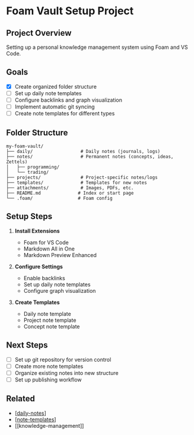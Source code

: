 # Foam Vault Setup Project

## Project Overview

Setting up a personal knowledge management system using Foam and VS Code.

## Goals

- [x] Create organized folder structure
- [ ] Set up daily note templates
- [ ] Configure backlinks and graph visualization
- [ ] Implement automatic git syncing
- [ ] Create note templates for different types

## Folder Structure

```
my-foam-vault/
├── daily/                  # Daily notes (journals, logs)
├── notes/                  # Permanent notes (concepts, ideas, Zettels)
│   ├── programming/
│   └── trading/
├── projects/               # Project-specific notes/logs
├── templates/              # Templates for new notes
├── attachments/            # Images, PDFs, etc.
├── README.md              # Index or start page
└── .foam/                 # Foam config
```

## Setup Steps

1. **Install Extensions**
   - Foam for VS Code
   - Markdown All in One
   - Markdown Preview Enhanced

2. **Configure Settings**
   - Enable backlinks
   - Set up daily note templates
   - Configure graph visualization

3. **Create Templates**
   - Daily note template
   - Project note template
   - Concept note template

## Next Steps

- [ ] Set up git repository for version control
- [ ] Create more note templates
- [ ] Organize existing notes into new structure
- [ ] Set up publishing workflow

## Related

- [[daily-notes]]
- [[note-templates]]
- [[knowledge-management]]

[//begin]: # "Autogenerated link references for markdown compatibility"
[daily-notes]: ../docs/features/daily-notes.md "Daily Notes"
[note-templates]: ../docs/features/note-templates.md "Note Templates"
[//end]: # "Autogenerated link references"
